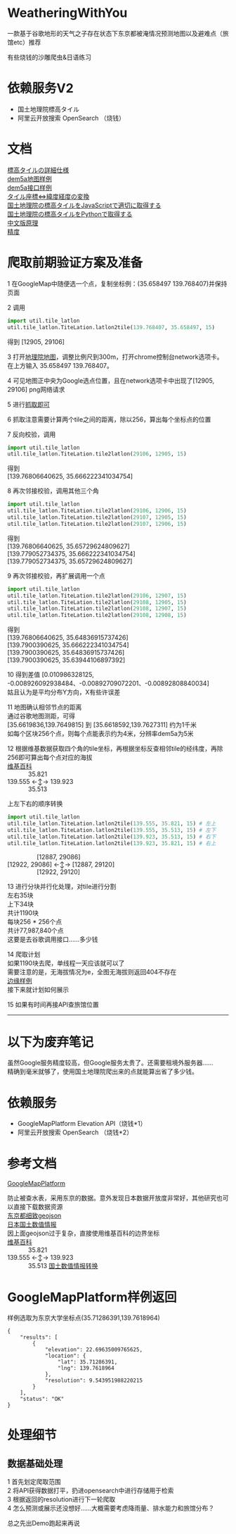 # WeatheringWithYou
一款基于谷歌地形的天气之子存在状态下东京都被淹情况预测地图以及避难点（旅馆etc）推荐

有些烧钱的沙雕爬虫&日语练习

# 依赖服务V2
* 国土地理院標高タイル
* 阿里云开放搜索 OpenSearch （烧钱）

# 文档
[標高タイルの詳細仕様](https://maps.gsi.go.jp/development/demtile.html)  
[dem5a地图样例](https://cyberjapandata.gsi.go.jp/xyz/dem5a_png/15/29115/12904.png)  
[dem5a接口样例](https://cyberjapandata.gsi.go.jp/xyz/dem5a/15/29106/12904.txt)  
[タイル座標⇔緯度経度の変換](https://note.sngklab.jp/?p=72)  
[国土地理院の標高タイルをJavaScriptで適切に取得する](https://qiita.com/sw1227/items/a17d424ce8d0cd2302e6)  
[国土地理院の標高タイルをPythonで取得する](https://qiita.com/sw1227/items/877d966da9a5af53b05d)  
[中文版原理](https://my.oschina.net/u/2289608/blog/750698)  
[精度](https://maps.gsi.go.jp/help/pdf/demapi.pdf)

# 爬取前期验证方案及准备
1 在GoogleMap中随便选一个点，复制坐标例：(35.658497 139.768407)并保持页面
  
2 调用  
```python
import util.tile_latlon
util.tile_latlon.TiteLation.latlon2tile(139.768407, 35.658497, 15)
```
得到
[12905, 29106]

3 打开[地理院地图](http://maps.gsi.go.jp/)，调整比例尺到300m，打开chrome控制台network选项卡。在上方输入 35.658497 139.768407。
    
4 可见地图正中央为Google选点位置，且在network选项卡中出现了[12905, 29106] png网络请求
  
5 进行[抓取即可](https://cyberjapandata.gsi.go.jp/xyz/dem5a/15/29106/12905.txt)
  
6 抓取注意需要计算两个tile之间的距离，除以256，算出每个坐标点的位置
  
7 反向校验，调用  
```python
import util.tile_latlon
util.tile_latlon.TiteLation.tile2latlon(29106, 12905, 15)
```
得到    
[139.76806640625, 35.666222341034754]
  
8 再次邻接校验，调用其他三个角  
```python
import util.tile_latlon
util.tile_latlon.TiteLation.tile2latlon(29106, 12906, 15)
util.tile_latlon.TiteLation.tile2latlon(29107, 12905, 15)
util.tile_latlon.TiteLation.tile2latlon(29107, 12906, 15)
```
得到   
[139.76806640625, 35.65729624809627]  
[139.779052734375, 35.666222341034754]  
[139.779052734375, 35.65729624809627]
  
9 再次邻接校验，再扩展调用一个点  
```python
import util.tile_latlon
util.tile_latlon.TiteLation.tile2latlon(29106, 12907, 15)
util.tile_latlon.TiteLation.tile2latlon(29108, 12905, 15)
util.tile_latlon.TiteLation.tile2latlon(29108, 12907, 15)
util.tile_latlon.TiteLation.tile2latlon(29108, 12908, 15)
```
得到  
[139.76806640625, 35.64836915737426]  
[139.7900390625, 35.666222341034754]  
[139.7900390625, 35.64836915737426]  
[139.7900390625, 35.63944106897392]   

10 得到差值
[0.010986328125, -0.008926092938484、-0.00892709072201、-0.00892808840034]  
姑且认为是平均分布Y方向，X有些许误差   
 
11 地图确认相邻节点的距离  
通过谷歌地图测距，可得  
[35.6619836,139.7649815] 到 [35.6618592,139.7627311] 约为1千米    
如每个区块256个点，则每个点能表示约为4米，分辨率dem5a为5米  
        
12 根据维基数据获取四个角的tile坐标，再根据坐标反查相邻tile的经纬度，再除256即可算出每个点对应的海拔      
[维基百科](https://zh.wikipedia.org/wiki/Template:Location_map_Tokyo_city)    
&nbsp;&nbsp;&nbsp;&nbsp;&nbsp;&nbsp;&nbsp;&nbsp;&nbsp;&nbsp;&nbsp;&nbsp;35.821  
139.555	←↕→	139.923  
&nbsp;&nbsp;&nbsp;&nbsp;&nbsp;&nbsp;&nbsp;&nbsp;&nbsp;&nbsp;&nbsp;&nbsp;35.513  

上左下右的顺序转换
  
```python
import util.tile_latlon
util.tile_latlon.TiteLation.latlon2tile(139.555, 35.821, 15) # 左上
util.tile_latlon.TiteLation.latlon2tile(139.555, 35.513, 15) # 左下
util.tile_latlon.TiteLation.latlon2tile(139.923, 35.513, 15) # 右下
util.tile_latlon.TiteLation.latlon2tile(139.923, 35.821, 15) # 右上
```

&nbsp;&nbsp;&nbsp;&nbsp;&nbsp;&nbsp;&nbsp;&nbsp;&nbsp;&nbsp;&nbsp;&nbsp;&nbsp;&nbsp;&nbsp;&nbsp;&nbsp;[12887, 29086]   
[12922, 29086]	←↕→	[12887, 29120]  
&nbsp;&nbsp;&nbsp;&nbsp;&nbsp;&nbsp;&nbsp;&nbsp;&nbsp;&nbsp;&nbsp;&nbsp;&nbsp;&nbsp;&nbsp;&nbsp;&nbsp;[12922, 29120]   

13 进行分块并行化处理，对tile进行分割  
左右35块  
上下34块  
共计1190块  
每块256 * 256个点  
共计77,987,840个点  
这要是去谷歌调用接口……多少钱  

14 爬取计划  
如果1190块去爬，单线程一天应该就可以了  
需要注意的是，无海拔情况为e，全图无海拔则返回404不存在  
[边缘样例](http://cyberjapandata.gsi.go.jp/xyz/dem5a/15/29111/12913.txt)        
接下来就计划如何展示  

15 如果有时间再接API查旅馆位置  

---

# 以下为废弃笔记
虽然Google服务精度较高，但Google服务太贵了。还需要租境外服务器……  
精确到毫米就够了，使用国土地理院爬出来的点就能算出省了多少钱。


# 依赖服务
* GoogleMapPlatform Elevation API（烧钱*1）
* 阿里云开放搜索 OpenSearch （烧钱*2）

# 参考文档
[GoogleMapPlatform](https://developers.google.com/maps/documentation/elevation/start)  

防止被查水表，采用东京的数据。意外发现日本数据开放度非常好，其他研究也可以直接下载数据资源    
[东京都细致geojson](https://niaesvic.dc.affrc.go.jp/dataset/h27-census-polygon/resource/5b8064bf-e49f-4fb4-a017-f76e75b77832)  
[日本国土数值情报](http://nlftp.mlit.go.jp/ksj/index.html)  
因上面geojson过于复杂，直接使用维基百科的边界坐标  
[维基百科](https://zh.wikipedia.org/wiki/Template:Location_map_Tokyo_city)  
&nbsp;&nbsp;&nbsp;&nbsp;&nbsp;&nbsp;&nbsp;&nbsp;&nbsp;&nbsp;&nbsp;&nbsp;35.821  
139.555	←↕→	139.923  
&nbsp;&nbsp;&nbsp;&nbsp;&nbsp;&nbsp;&nbsp;&nbsp;&nbsp;&nbsp;&nbsp;&nbsp;35.513
[国土数值情报转换](https://qiita.com/sw1227/items/a17d424ce8d0cd2302e6)

# GoogleMapPlatform样例返回
样例选取为东京大学坐标点(35.71286391,139.7618964)
 
```
{
    "results": [
        {
            "elevation": 22.69635009765625,
            "location": {
                "lat": 35.71286391,
                "lng": 139.7618964
            },
            "resolution": 9.543951988220215
        }
    ],
    "status": "OK"
}
```

# 处理细节
## 数据基础处理

1 首先划定爬取范围  
2 将API获得数据打平，扔进opensearch中进行存储用于检索  
3 根据返回的resolution进行下一轮爬取  
4 怎么预测或展示还没想好……大概需要考虑降雨量、排水能力和旅馆分布？

总之先出Demo跑起来再说


